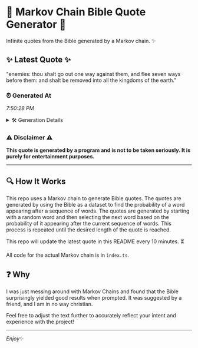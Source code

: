 # 📖 Markov Chain Bible Quote Generator 📖

Infinite quotes from the Bible generated by a Markov chain. ✨

## ✨ Latest Quote ✨
"enemies: thou shalt go out one way against them, and flee seven ways before them: and shalt be removed into all the kingdoms of the earth."

### ⏰ Generated At
*7:50:28 PM*

<details>
    <summary>🛠️ Generation Details</summary>
    <p>
        <strong>🌱 Seed:</strong> enemies:<br>
        <strong>🔄 Iterations:</strong> 25<br>
        <strong>📜 Context History:</strong><br>[ enemies: ]: thou<br>[ enemies:, thou ]: shalt<br>[ enemies:, thou, shalt ]: go<br>[ enemies:, thou, shalt, go ]: out<br>[ enemies:, thou, shalt, go, out ]: one<br>[ enemies:, thou, shalt, go, out, one ]: way<br>[ thou, shalt, go, out, one, way ]: against<br>[ shalt, go, out, one, way, against ]: them,<br>[ go, out, one, way, against, them, ]: and<br>[ out, one, way, against, them,, and ]: flee<br>[ one, way, against, them,, and, flee ]: seven<br>[ way, against, them,, and, flee, seven ]: ways<br>[ against, them,, and, flee, seven, ways ]: before<br>[ them,, and, flee, seven, ways, before ]: them:<br>[ and, flee, seven, ways, before, them: ]: and<br>[ flee, seven, ways, before, them:, and ]: shalt<br>[ seven, ways, before, them:, and, shalt ]: be<br>[ ways, before, them:, and, shalt, be ]: removed<br>[ before, them:, and, shalt, be, removed ]: into<br>[ them:, and, shalt, be, removed, into ]: all<br>[ and, shalt, be, removed, into, all ]: the<br>[ shalt, be, removed, into, all, the ]: kingdoms<br>[ be, removed, into, all, the, kingdoms ]: of<br>[ removed, into, all, the, kingdoms, of ]: the<br>[ into, all, the, kingdoms, of, the ]: earth.<br>
    </p>
</details>

### ⚠️ Disclaimer ⚠️
**This quote is generated by a program and is not to be taken seriously. It is purely for entertainment purposes.**

---

## 🔍 How It Works

This repo uses a Markov chain to generate Bible quotes. The quotes are generated by using the Bible as a dataset to find the probability of a word appearing after a sequence of words. The quotes are generated by starting with a random word and then selecting the next word based on the probability of it appearing after the current sequence of words. This process is repeated until the desired length of the quote is reached.

This repo will update the latest quote in this README every 10 minutes. ⏳

All code for the actual Markov chain is in `index.ts`.

## ❓ Why

I was just messing around with Markov Chains and found that the Bible surprisingly yielded good results when prompted. 
It was suggested by a friend, and I am in no way christian.

Feel free to adjust the text further to accurately reflect your intent and experience with the project!

---

*Enjoy*✨
